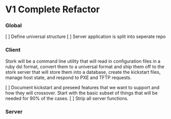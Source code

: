# V1 Complete Refactor

### Global

[ ] Define universal structure
[ ] Server application is split into seperate repo


### Client

Stork will be a command line utility that will read in configuration files in a ruby dsl format, convert them to a universal format and ship them off to the stork server that will store them into a database, create the kickstart files, manage host state, and respond to PXE and TFTP requests.

[ ] Document kickstart and preseed features that we want to support and how they will crossover.  Start with the basic subset of things that will be needed for 90% of the cases.
[ ] Strip all server functions.

### Server


